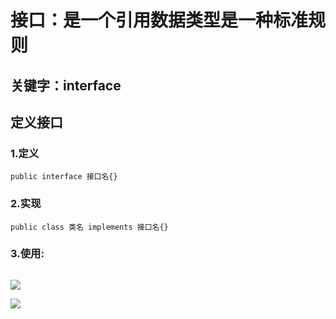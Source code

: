 # 接口：是一个引用数据类型是一种标准规则


## 关键字：interface


## 定义接口

### 1.定义
`public interface 接口名{}`
### 2.实现
`public class 类名 implements 接口名{}`
### 3.使用:

```

```

![](Pasted%20image%2020240315163405.png)



![](Pasted%20image%2020240315163531.png)
